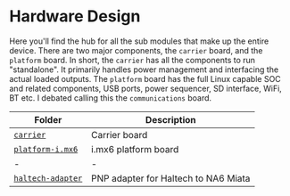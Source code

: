 # Hardware Design

Here you'll find the hub for all the sub modules that make up the entire device. There are two major components, the `carrier` board, and the `platform` board. In short, the `carrier` has all the components to run "standalone". It primarily handles power management and interfacing the actual loaded outputs.
The `platform` board has the full Linux capable SOC and related components, USB ports, power sequencer, SD interface, WiFi, BT etc. I debated calling this the `communications` board.

| Folder | Description |
| -------| ----------- |
| [`carrier`](/hardware/carrier/README.md) | Carrier board |
| [`platform-i.mx6`](/hardware/platform-i.mx6/README.md) | i.mx6 platform board |
| - | - |
| [`haltech-adapter`](/hardware/haltech-adapter/README.md) | PNP adapter for Haltech to NA6 Miata |
